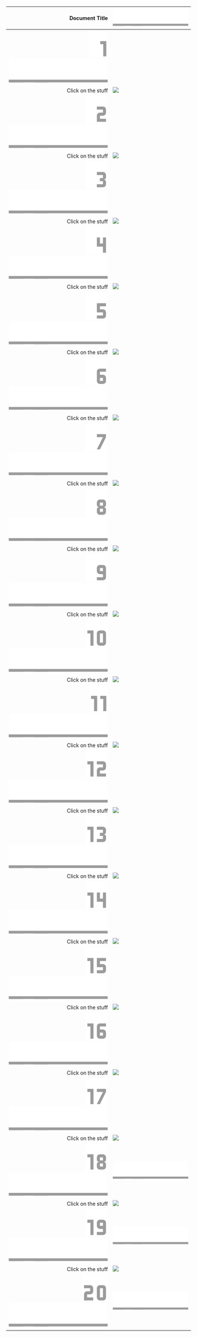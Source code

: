 | Document Title | ![](bar.png)|                    
|-----------------:|-|
| ![_](_.png)![1](1.png)![](bar.png) | |
|Click on the stuff       | ![](https://placehold.co/325x250) |
| ![_](_.png)![2](2.png)![](bar.png) | |
|Click on the stuff       | ![](https://placehold.co/325x250) |
| ![_](_.png)![3](3.png)![](bar.png) | |
|Click on the stuff       | ![](https://placehold.co/325x250) |
| ![_](_.png)![4](4.png)![](bar.png) | |
|Click on the stuff       | ![](https://placehold.co/325x250) |
| ![_](_.png)![5](5.png)![](bar.png) | |
|Click on the stuff       | ![](https://placehold.co/325x250) |
| ![_](_.png)![6](6.png)![](bar.png) | |
|Click on the stuff       | ![](https://placehold.co/325x250) |
| ![_](_.png)![7](7.png)![](bar.png) | |
|Click on the stuff       | ![](https://placehold.co/325x250) |
| ![_](_.png)![8](8.png)![](bar.png) | |
|Click on the stuff       | ![](https://placehold.co/325x250) |
| ![_](_.png)![9](9.png)![](bar.png) | |
|Click on the stuff       | ![](https://placehold.co/325x250) |
| ![1](1.png)![0](0.png)![](bar.png) | |
|Click on the stuff       | ![](https://placehold.co/325x250) |
| ![1](1.png)![1](1.png)![](bar.png) | |
|Click on the stuff       | ![](https://placehold.co/325x250) |
| ![1](1.png)![2](2.png)![](bar.png) | |
|Click on the stuff       | ![](https://placehold.co/325x250) |
| ![1](1.png)![3](3.png)![](bar.png) | |
|Click on the stuff       | ![](https://placehold.co/325x250) |
| ![1](1.png)![4](4.png)![](bar.png) | |
|Click on the stuff       | ![](https://placehold.co/325x250) |
| ![1](1.png)![5](5.png)![](bar.png) | |
|Click on the stuff       | ![](https://placehold.co/325x250) |
| ![1](1.png)![6](6.png)![](bar.png) | |
|Click on the stuff       | ![](https://placehold.co/325x250) |
| ![1](1.png)![7](7.png)![](bar.png) | |
|Click on the stuff       | ![](https://placehold.co/325x250) |
| ![1](1.png)![8](8.png)![](bar.png) |![](bar.png) |
|Click on the stuff       | ![](https://placehold.co/325x250) |
| ![1](1.png)![9](9.png)![](bar.png) |![](bar.png) |
|Click on the stuff       | ![](https://placehold.co/325x250) |
| ![2](2.png)![0](0.png)![](bar.png) |![](bar.png) |
